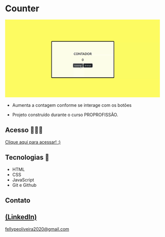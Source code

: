 # Counter

 ![preview](./.github/preview.gif)
 
 - Aumenta a contagem conforme se interage com os botões

 - Projeto construído durante o curso PROPROFISSÃO.

## Acesso 👨🏻‍💻
 [Clique aqui para acessar! :)](https://counter-fellype.vercel.app/)

## Tecnologias 👾
- HTML
- CSS
- JavaScript
- Git e Github

## Contato
[(LinkedIn)](https://www.linkedin.com/in/fellype-oliveira-920699230/)
-----
fellypeoliveira2020@gmail.com